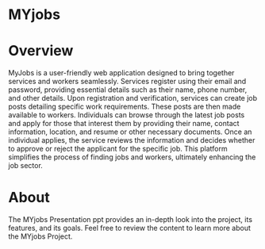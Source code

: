 # MYjobs
# Overview
MyJobs is a user-friendly web application designed to bring together services and workers seamlessly. Services register using their email and password, providing essential details such as their name, phone number, and other details. Upon registration and verification, services can create job posts detailing specific work requirements. These posts are then made available to workers. Individuals can browse through the latest job posts and apply for those that interest them by providing their name, contact information, location, and resume or other necessary documents. Once an individual applies, the service reviews the information and decides whether to approve or reject the applicant for the specific job. This platform simplifies the process of finding jobs and workers, ultimately enhancing the job sector.

# About
The MYjobs Presentation ppt provides an in-depth look into the project, its features, and its goals. Feel free to review the content to learn more about the MYjobs Project.
